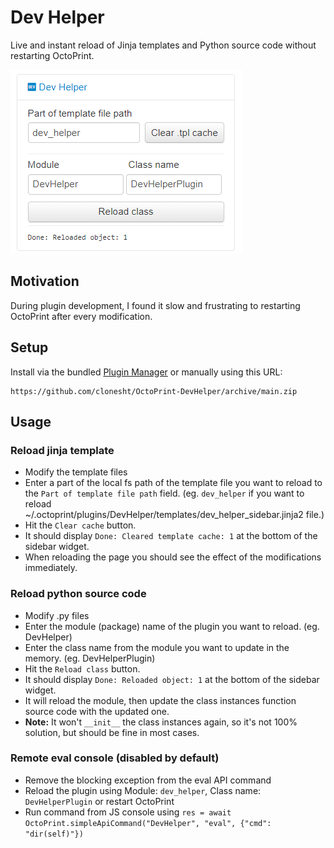 # Dev Helper

Live and instant reload of Jinja templates and Python source code without restarting OctoPrint.

![screenshot](screenshot.png)


## Motivation

During plugin development, I found it slow and frustrating to restarting OctoPrint after every modification.


## Setup

Install via the bundled [Plugin Manager](https://plugins.octoprint.org/)
or manually using this URL:

    https://github.com/clonesht/OctoPrint-DevHelper/archive/main.zip


## Usage


### Reload jinja template

 - Modify the template files
 - Enter a part of the local fs path of the template file you want to reload to the `Part of template file path` field.
   (eg. `dev_helper` if you want to reload ~/.octoprint/plugins/DevHelper/templates/dev_helper_sidebar.jinja2 file.)
 - Hit the `Clear cache` button.
 - It should display `Done: Cleared template cache: 1` at the bottom of the sidebar widget.
 - When reloading the page you should see the effect of the modifications immediately.


### Reload python source code

 - Modify .py files
 - Enter the module (package) name of the plugin you want to reload. (eg. DevHelper)
 - Enter the class name from the module you want to update in the memory. (eg. DevHelperPlugin)
 - Hit the `Reload class` button.
 - It should display `Done: Reloaded object: 1` at the bottom of the sidebar widget.
 - It will reload the module, then update the class instances function source code with the updated one.
 - **Note:** It won't `__init__` the class instances again, so it's not 100% solution, but should be fine in most cases.


### Remote eval console (disabled by default)

 - Remove the blocking exception from the eval API command
 - Reload the plugin using Module: `dev_helper`, Class name: `DevHelperPlugin` or restart OctoPrint
 - Run command from JS console using `res = await OctoPrint.simpleApiCommand("DevHelper", "eval", {"cmd": "dir(self)"})`

